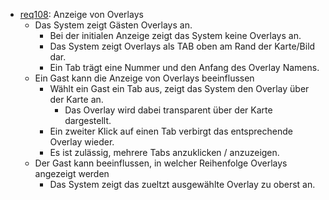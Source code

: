 * [req108](https://github.com/PolitAktiv/politaktiv-requirements/tree/master/de/requirements/req108/req108.md): Anzeige von Overlays
  * Das System zeigt Gästen Overlays an.
    * Bei der initialen Anzeige zeigt das System keine Overlays an.
    * Das System zeigt Overlays als TAB oben am Rand der Karte/Bild dar.
    * Ein Tab trägt eine Nummer und den Anfang des Overlay Namens.
  * Ein Gast kann die Anzeige von Overlays beeinflussen 
    * Wählt ein Gast ein Tab aus, zeigt das System den Overlay über der Karte an. 
      * Das Overlay wird dabei transparent über der Karte dargestellt.
    * Ein zweiter Klick auf einen Tab verbirgt das entsprechende Overlay wieder.  
    * Es ist zulässig, mehrere Tabs anzuklicken / anzuzeigen.
  * Der Gast kann beeinflussen, in welcher Reihenfolge Overlays angezeigt werden
    * Das System zeigt das zueltzt ausgewählte Overlay zu oberst an.